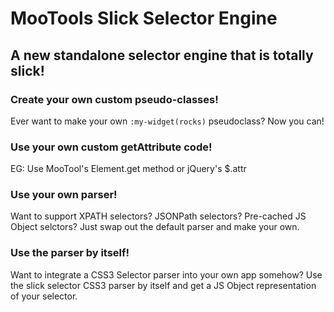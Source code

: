 MooTools Slick Selector Engine
==============================

A new standalone selector engine that is totally slick!
-------------------------------------------------------

### Create your own custom pseudo-classes!
Ever want to make your own `:my-widget(rocks)` pseudoclass? Now you can!

### Use your own custom getAttribute code!
EG: Use MooTool's Element.get method or jQuery's $.attr

### Use your own parser!
Want to support XPATH selectors? JSONPath selectors? Pre-cached JS Object selctors? Just swap out the default parser and make your own.

### Use the parser by itself!
Want to integrate a CSS3 Selector parser into your own app somehow? Use the slick selector CSS3 parser by itself and get a JS Object representation of your selector.

